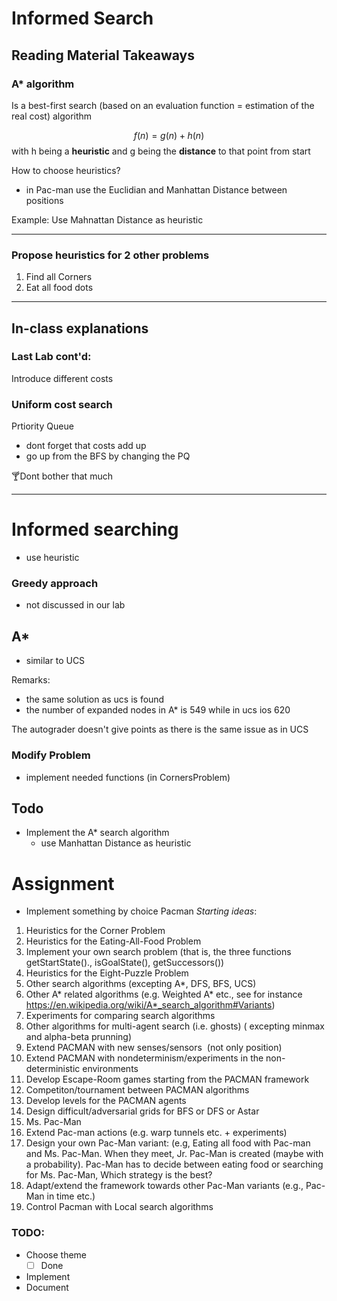 # Informed Search

## Reading Material Takeaways

### A* algorithm

Is a best-first search (based on an evaluation function = estimation of the real cost) algorithm

$$f(n)=g(n)+h(n)$$ with h being a **heuristic** and g being the **distance** to that point from start

How to choose heuristics?
- in Pac-man use the Euclidian and Manhattan Distance between positions

Example: Use Mahnattan Distance as heuristic

---

### Propose heuristics for 2 other problems

1. Find all Corners
2. Eat all food dots

---

## In-class explanations

### Last Lab cont'd:

Introduce different costs

### Uniform cost search
Prtiority Queue
- dont forget that costs add up
- go up from the BFS by changing the PQ

🍸Dont bother that much

---

# Informed searching
- use heuristic

### Greedy approach
- not discussed in our lab

## A*
- similar to UCS

Remarks:
- the same solution as ucs is found
- the number of expanded nodes in A* is 549 while in ucs ios 620

The autograder doesn't give points as there is the same issue as in UCS

### Modify Problem
- implement needed functions (in CornersProblem)

## Todo
- Implement the A* search algorithm
	- use Manhattan Distance as heuristic

# Assignment
- Implement something by choice Pacman
_Starting ideas_:
1. Heuristics for the Corner Problem
2. Heuristics for the Eating-All-Food Problem
3. Implement your own search problem (that is, the three functions getStartState()., isGoalState(), getSuccessors())
4. Heuristics for the Eight-Puzzle Problem
5. Other search algorithms (excepting A*, DFS, BFS, UCS)
6. Other A* related algorithms (e.g. Weighted A* etc., see for instance https://en.wikipedia.org/wiki/A*_search_algorithm#Variants)
7. Experiments for comparing search algorithms
8. Other algorithms for multi-agent search (i.e. ghosts) ( excepting minmax and alpha-beta prunning)
9. Extend PACMAN with new senses/sensors  (not only position)
10. Extend PACMAN with nondeterminism/experiments in the non-deterministic environments
11. Develop Escape-Room games starting from the PACMAN framework
12. Competiton/tournament between PACMAN algorithms
13. Develop levels for the PACMAN agents
14. Design difficult/adversarial grids for BFS or DFS or Astar
15. Ms. Pac-Man
16. Extend Pac-man actions (e.g. warp tunnels etc. + experiments)
17. Design your own Pac-Man variant: (e.g, Eating all food with Pac-man and Ms. Pac-Man. When they meet, Jr. Pac-Man is created (maybe with a probability). Pac-Man has to decide between eating food or searching for Ms. Pac-Man, Which strategy is the best?
18. Adapt/extend the framework towards other Pac-Man variants (e.g., Pac-Man in time etc.)
19. Control Pacman with Local search algorithms

### TODO:
- Choose theme
	- [ ] Done
- Implement
- Document
